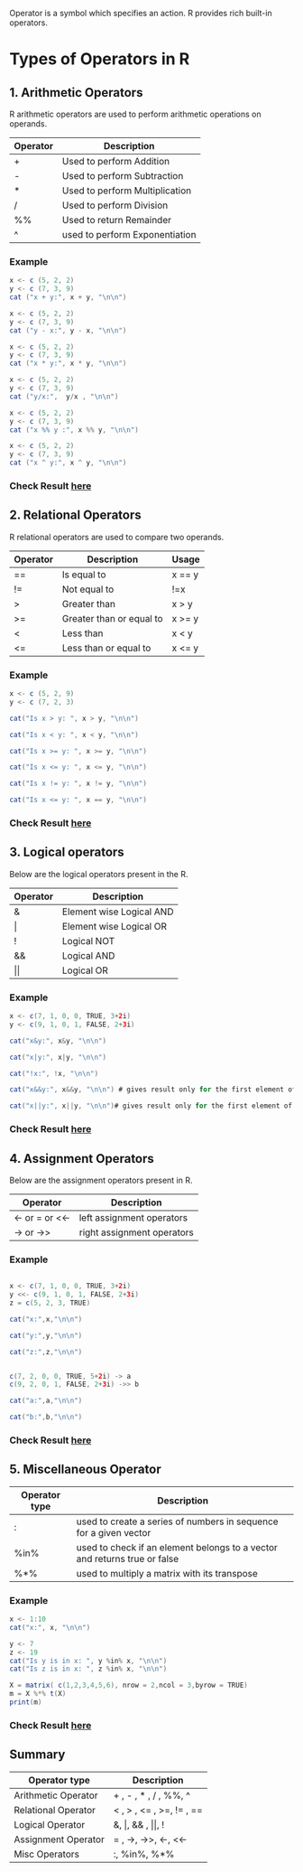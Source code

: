 Operator is a symbol which specifies an action. R provides rich built-in operators.

# Types of Operators in R

## 1. Arithmetic Operators

R arithmetic operators are used to perform arithmetic operations on operands.

|Operator|	Description	| 
|----|----|
| +	| Used to perform Addition |	
| - | Used to perform Subtraction |
| * | Used to perform Multiplication |	
| / | Used to perform Division	| 
| %% | Used to return Remainder	| 
| ^ | used to perform Exponentiation | 

### Example

```java
x <- c (5, 2, 2)
y <- c (7, 3, 9)
cat ("x + y:", x + y, "\n\n")

x <- c (5, 2, 2)
y <- c (7, 3, 9)
cat ("y - x:", y - x, "\n\n")

x <- c (5, 2, 2)
y <- c (7, 3, 9)
cat ("x * y:", x * y, "\n\n")

x <- c (5, 2, 2)
y <- c (7, 3, 9)
cat ("y/x:",  y/x , "\n\n")

x <- c (5, 2, 2)
y <- c (7, 3, 9)
cat ("x %% y :", x %% y, "\n\n")

x <- c (5, 2, 2)
y <- c (7, 3, 9)
cat ("x ^ y:", x ^ y, "\n\n")

```
### Check Result [here](https://onecompiler.com/r/3vs93kjrv)

## 2. Relational Operators

R relational operators are used to compare two operands. 

| Operator | Description| Usage|
|----|----|----|
| == | Is equal to | x == y|
| != | Not equal to |	!=x |
| > | Greater than | x > y |
| >= | Greater than or equal to |	x >= y|
| < | Less than| x < y |
| <= | Less than or equal to| x <= y|

### Example

```java
x <- c (5, 2, 9)
y <- c (7, 2, 3)

cat("Is x > y: ", x > y, "\n\n")

cat("Is x < y: ", x < y, "\n\n")

cat("Is x >= y: ", x >= y, "\n\n")

cat("Is x <= y: ", x <= y, "\n\n")

cat("Is x != y: ", x != y, "\n\n")

cat("Is x <= y: ", x == y, "\n\n")

```
### Check Result [here](https://onecompiler.com/r/3vs9a3nam)

## 3. Logical operators

Below are the logical operators present in the R.

|Operator|	Description| 
|----|----|
| & |	Element wise Logical AND | 
| \| |	Element wise Logical OR | 
| ! |	Logical NOT	| 
| && |	Logical AND | 
| \|\| |	Logical OR | 

### Example

```java
x <- c(7, 1, 0, 0, TRUE, 3+2i)
y <- c(9, 1, 0, 1, FALSE, 2+3i)

cat("x&y:", x&y, "\n\n") 

cat("x|y:", x|y, "\n\n")

cat("!x:", !x, "\n\n")

cat("x&&y:", x&&y, "\n\n") # gives result only for the first element of both vectors

cat("x||y:", x||y, "\n\n")# gives result only for the first element of both vectors

```
### Check Result [here](https://onecompiler.com/r/3vs9gqzy8)

## 4. Assignment Operators

Below are the assignment operators present in R.

|Operator|	Description| 
|----|----|
| <- or = or <<-	|  left assignment operators| 
| 	-> or ->> |	 right assignment operators|	

### Example

```java

x <- c(7, 1, 0, 0, TRUE, 3+2i)
y <<- c(9, 1, 0, 1, FALSE, 2+3i)
z = c(5, 2, 3, TRUE)

cat("x:",x,"\n\n")

cat("y:",y,"\n\n")

cat("z:",z,"\n\n")


c(7, 2, 0, 0, TRUE, 5+2i) -> a
c(9, 2, 0, 1, FALSE, 2+3i) ->> b

cat("a:",a,"\n\n")

cat("b:",b,"\n\n")
```

### Check Result [here](https://onecompiler.com/r/3vs9hj93z)

## 5. Miscellaneous  Operator
| Operator type | Description|
|----|-----|
|:|	used to create a series of numbers in sequence for a given vector|
|%in%|	used to check if an element belongs to a vector and returns true or false|	
|%*%|	used to multiply a matrix with its transpose|	

### Example

```java
x <- 1:10
cat("x:", x, "\n\n")

y <- 7
z <- 19
cat("Is y is in x: ", y %in% x, "\n\n")
cat("Is z is in x: ", z %in% x, "\n\n")

X = matrix( c(1,2,3,4,5,6), nrow = 2,ncol = 3,byrow = TRUE)
m = X %*% t(X)
print(m)
```
### Check Result [here](https://onecompiler.com/r/3vs9jfr3k)

## Summary

| Operator type | Description|
|----|-----|
| Arithmetic Operator|+ , - , * , / , %%, ^|
| Relational Operator| < , > , <= , >=, != , ==| 
| Logical Operator| &, \|, && , \|\|, ! |
| Assignment Operator|= , ->, ->>, <-, <<- |
| Misc Operators| :, %in%, %*%|

